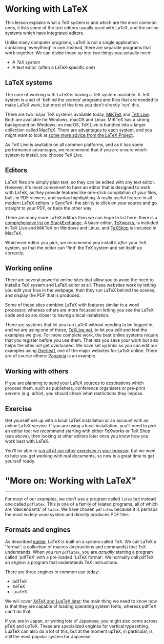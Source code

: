 # Working with LaTeX

<span
  class="summary">This lesson explains what a TeX system is and which are the most common ones, it lists some of the text editors usually used with LaTeX, and the online systems which have integrated editors.</span>


Unlike many computer programs, LaTeX is not a single application containing
'everything' in one. Instead, there are separate programs that work together.
We can divide those up into two things you actually need:

- A _TeX system_
- A text editor (often a LaTeX-specific one)

## LaTeX systems

The core of working with LaTeX is having a TeX system available. A TeX system is a set
of 'behind the scenes' programs and files that are needed to make LaTeX work, but
most of the time you don't directly 'run' this.

There are two major TeX systems available today,
[MiKTeX](https://miktex.org/) and [TeX Live](https://tug.org/texlive). Both
are available for Windows, macOS and Linux.
MiKTeX has a strong background on Windows;
on macOS, TeX Live is bundled into a larger collection called [MacTeX](http://www.tug.org/mactex/).
There are [advantages to each
system](https://tex.stackexchange.com/questions/20036), and you might want to
look at [some more advice from the LaTeX
Project](https://www.latex-project.org/get/).

As TeX Live is available on all common platforms, and as it has some performance
advantages, we recommend that if you are unsure which system to install, you
choose TeX Live.

## Editors

LaTeX files are simply plain text, so they can be edited with any text editor.
However, it's most convenient to have an editor that is designed to work with
LaTeX, as they provide features like one-click compilation of your files,
built-in PDF viewers, and syntax highlighting. A really useful feature in all
modern LaTeX editors is SyncTeX: the ability to click on your source and go
straight to your PDF, or back the other way.

There are many more LaTeX editors than we can hope to list here: there is a
[comprehensive list on
StackExchange](https://tex.stackexchange.com/questions/339/latex-editors-ides).
A basic editor, [TeXworks](https://tug.org/texworks), is included in TeX Live
and MiKTeX on Windows and Linux, and [TeXShop](https://pages.uoregon.edu/koch/texshop/)
is included in MacTeX.

<p 
  class="hint">Whichever editor you pick, we recommend you install it <i>after</i> your TeX system, so that the editor can 'find' the TeX system and set itself up correctly.</p>

## Working online

There are several powerful online sites that allow you to avoid
the need to install a TeX system and LaTeX editor at all. These websites
work by letting you edit your files in the webpage, then they run LaTeX
behind the scenes, and display the PDF that is produced.

Some of these sites combine LaTeX with features similar to a word processor,
whereas others are more focused on letting you see the LaTeX code and
so are closer to having a local installation.

There are systems that let you run LaTeX without needing to be logged in, and we
are using one of those,
[TeXLive.net](https://texlive.net), to let you
edit and test the examples we give. For more complete work, the best online
systems require that you register before you use them. That lets you save your
work but also helps the sites not get overloaded. We have set up links so you
can edit our examples using [Overleaf](https://www.overleaf.com), one of the
major websites for LaTeX online. There are of course others:
[Papeeria](https://papeeria.com/) is an example.

## Working with others

If you are planning to send your LaTeX sources to destinations which process
them, such as publishers, conference organisers or pre-print servers
(e.g. arXiv), you should check what restrictions they impose.

## Exercise

Get yourself set up with a local LaTeX installation _or_ an account with
an online LaTeX service. If you are using a local installation, you'll need
to pick an editor too: we recommend starting with either TeXworks or TeX Shop
(see above), then looking at other editors later once you know how _you_
work best with LaTeX.

You'll be able to [run all of our other exercises in your browser](help.md), but we want
to help you get working with real documents, so now is a great time to get
yourself ready.

# "More on: Working with LaTeX"
---

For most of our examples, we don't use a program called `latex` but instead
one called `pdflatex`. This is one of a family of related programs, all
of which are 'descendants' of `latex`. We have chosen `pdflatex` because
it is perhaps the most widely-used system and directly produces PDF files.

## Formats and engines

As described [earlier](more-01), LaTeX is built on a system called TeX. We
call LaTeX a 'format': a collection of macros (instructions and commands) that
TeX understands. When you run `pdflatex`, you are _actually_ starting a
program called 'pdfTeX' with a pre-loaded 'LaTeX format'. We normally call
pdfTeX an _engine_: a program that understands TeX instructions.

There are three engines in common use today:

- pdfTeX
- XeTeX
- LuaTeX

We will cover [XeTeX and LuaTeX later](lesson-14): the main thing we need to
know now is that they are capable of loading operating system fonts, whereas
pdfTeX can't do that.

If you are in Japan, or writing lots of Japanese, you might also come across
pTeX and upTeX. These are specialized engines for vertical typesetting. LuaTeX
can also do a lot of this, but at the moment upTeX, in particular, is still
the most popular system for Japanese.